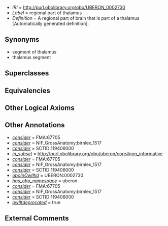  * *IRI* = http://purl.obolibrary.org/obo/UBERON_0002730
 * *Label* = regional part of thalamus
 * *Definition* = A regional part of brain that is part of a thalamus [Automatically generated definition].

## Synonyms

 * segment of thalamus
 * thalamus segment

## Superclasses


## Equivalencies


## Other Logical Axioms


## Other Annotations

 * *[consider](../../er/oboInOwl#consider.md)* = FMA:67705
 * *[consider](../../er/oboInOwl#consider.md)* = NIF_GrossAnatomy:birnlex_1517
 * *[consider](../../er/oboInOwl#consider.md)* = SCTID:119406000
 * *[in_subset](../../et/oboInOwl#inSubset.md)* = http://purl.obolibrary.org/obo/uberon/core#non_informative
 * *[consider](../../er/oboInOwl#consider.md)* = FMA:67705
 * *[consider](../../er/oboInOwl#consider.md)* = NIF_GrossAnatomy:birnlex_1517
 * *[consider](../../er/oboInOwl#consider.md)* = SCTID:119406000
 * *[oboInOwl#id](../../id/oboInOwl#id.md)* = UBERON:0002730
 * *[has_obo_namespace](../../ce/oboInOwl#hasOBONamespace.md)* = uberon
 * *[consider](../../er/oboInOwl#consider.md)* = FMA:67705
 * *[consider](../../er/oboInOwl#consider.md)* = NIF_GrossAnatomy:birnlex_1517
 * *[consider](../../er/oboInOwl#consider.md)* = SCTID:119406000
 * *[owl#deprecated](../../ed/owl#deprecated.md)* = true

## External Comments

